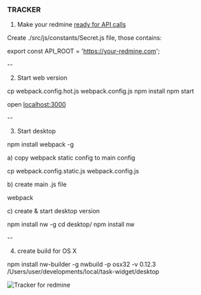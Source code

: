 ### TRACKER

1) Make your redmine [ready for API calls](http://www.redmine.org/projects/redmine/wiki/Rest_api#Authentication)

Create ./src/js/constants/Secret.js file, those contains:

  export const API_ROOT = 'https://your-redmine.com';

--

2) Start web version

  cp webpack.config.hot.js webpack.config.js
  npm install
    npm start

open [localhost:3000](http://localhost:3000)

--

3) Start desktop

  npm install webpack -g

a) copy webpack static config to main config

  cp webpack.config.static.js webpack.config.js

b) create main .js file

  webpack

c) create & start desktop version

  npm install nw -g
  cd desktop/
  npm install
  nw

--

4) create build for OS X

  npm install nw-builder -g
  nwbuild -p osx32 -v 0.12.3 /Users/user/developments/local/task-widget/desktop

![Tracker for redmine](http://cs633516.vk.me/v633516237/f8d7/VXegWMdD3A0.jpg)

